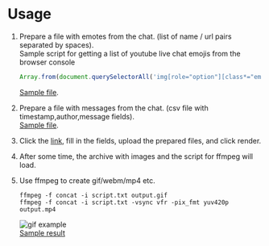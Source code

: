 # Usage
1. Prepare a file with emotes from the chat. (list of name / url pairs separated by spaces).<br>
   Sample script for getting a list of youtube live chat emojis from the browser console
   
   ```javascript
   Array.from(document.querySelectorAll('img[role="option"][class*="emoji"][aria-label^=":"]').values()).slice(0, 20).map(e => e.getAttribute('aria-label') + ' ' + e.getAttribute('src')).join('\n');
   ```
   
   [Sample file](https://github.com/grind-t/chat-render/blob/master/example/yt-emojis.txt).
2. Prepare a file with messages from the chat. (csv file with timestamp,author,message fields).<br>
   [Sample file](https://github.com/grind-t/chat-render/blob/master/example/yt-messages.csv).
3. Click the [link](https://grind-t.github.io/chat-render/), fill in the fields, upload the prepared files, and click render.
4. After some time, the archive with images and the script for ffmpeg will load.
5. Use ffmpeg to create gif/webm/mp4 etc.

       ffmpeg -f concat -i script.txt output.gif
       ffmpeg -f concat -i script.txt -vsync vfr -pix_fmt yuv420p output.mp4
       
   ![gif example](https://github.com/grind-t/chat-render/blob/master/example/result/output.gif)<br>
   [Sample result](https://github.com/grind-t/chat-render/tree/master/example/result)
